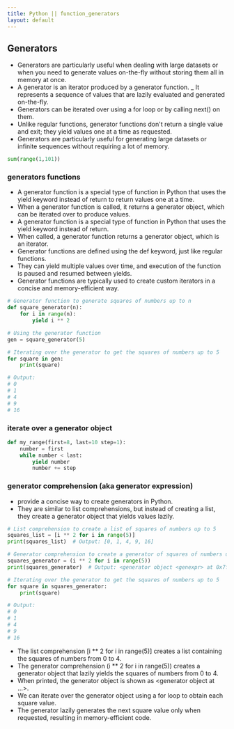 ```yaml
---
title: Python || function_generators
layout: default
---
```


## Generators 

- Generators are particularly useful when dealing with large datasets or when you need to generate values on-the-fly without storing them all in memory at once. 
- A generator is an iterator produced by a generator function.
_ It represents a sequence of values that are lazily evaluated and generated on-the-fly.
- Generators can be iterated over using a for loop or by calling next() on them.
- Unlike regular functions, generator functions don't return a single value and exit; they yield values one at a time as requested.
- Generators are particularly useful for generating large datasets or infinite sequences without requiring a lot of memory.

```python
sum(range(1,101))
```

### generators functions

- A generator function is a special type of function in Python that uses the yield keyword instead of return to return values one at a time. 
- When a generator function is called, it returns a generator object, which can be iterated over to produce values.
- A generator function is a special type of function in Python that uses the yield keyword instead of return.
- When called, a generator function returns a generator object, which is an iterator.
- Generator functions are defined using the def keyword, just like regular functions.
- They can yield multiple values over time, and execution of the function is paused and resumed between yields.
- Generator functions are typically used to create custom iterators in a concise and memory-efficient way.

```python
# Generator function to generate squares of numbers up to n
def square_generator(n):
    for i in range(n):
        yield i ** 2

# Using the generator function
gen = square_generator(5)

# Iterating over the generator to get the squares of numbers up to 5
for square in gen:
    print(square)

# Output:
# 0
# 1
# 4
# 9
# 16

```


### iterate over a generator object

```python
def my_range(first=8, last=10 step=1):
	number = first
	while number < last: 
		yield number
		number += step
```



### generator comprehension (aka generator expression)

- provide a concise way to create generators in Python. 
- They are similar to list comprehensions, but instead of creating a list, they create a generator object that yields values lazily.

```python
# List comprehension to create a list of squares of numbers up to 5
squares_list = [i ** 2 for i in range(5)]
print(squares_list)  # Output: [0, 1, 4, 9, 16]

# Generator comprehension to create a generator of squares of numbers up to 5
squares_generator = (i ** 2 for i in range(5))
print(squares_generator)  # Output: <generator object <genexpr> at 0x7f75a7f086d0>

# Iterating over the generator to get the squares of numbers up to 5
for square in squares_generator:
    print(square)

# Output:
# 0
# 1
# 4
# 9
# 16

```

- The list comprehension [i ** 2 for i in range(5)] creates a list containing the squares of numbers from 0 to 4.
- The generator comprehension (i ** 2 for i in range(5)) creates a generator object that lazily yields the squares of numbers from 0 to 4.
- When printed, the generator object is shown as <generator object <genexpr> at ...>.
- We can iterate over the generator object using a for loop to obtain each square value. 
- The generator lazily generates the next square value only when requested, resulting in memory-efficient code.
